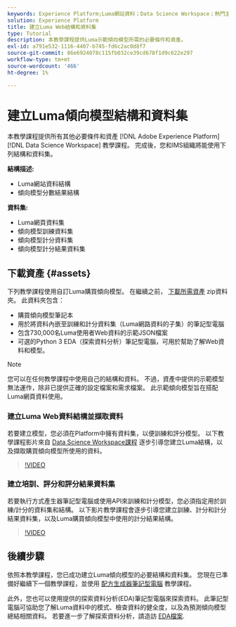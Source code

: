 ```yaml
---
keywords: Experience Platform;Luma網站資料；Data Science Workspace；熱門主題；訣竅；示範資料；示範網站資料；Luma資料
solution: Experience Platform
title: 建立Luma Web結構和資料集
type: Tutorial
description: 本教學課程提供Luma示範傾向模型所需的必要條件和資產。
exl-id: a791e532-1116-4407-b745-fd6c2ac0d8f7
source-git-commit: 86e6924078c115fb032ce39cd678f1d9c622e297
workflow-type: tm+mt
source-wordcount: '466'
ht-degree: 1%

---
```


# 建立Luma傾向模型結構和資料集

本教學課程提供所有其他必要條件和資產 [!DNL Adobe Experience Platform] [!DNL Data Science Workspace] 教學課程。 完成後，您和IMS組織將能使用下列結構和資料集。

**結構描述:**

- Luma網站資料結構
- 傾向模型分數結果結構

**資料集:**

- Luma網頁資料集
- 傾向模型訓練資料集
- 傾向模型計分資料集
- 傾向模型計分結果資料集

## 下載資產 {#assets}

下列教學課程使用自訂Luma購買傾向模型。 在繼續之前， [下載所需資產](https://experienceleague.adobe.com/docs/platform-learn/assets/DSW-course-sample-assets.zip?lang=en) zip資料夾。 此資料夾包含：

- 購買傾向模型筆記本
- 用於將資料內嵌至訓練和計分資料集（Luma網路資料的子集）的筆記型電腦
- 包含730,000名Luma使用者Web資料的示範JSON檔案
- 可選的Python 3 EDA（探索資料分析）筆記型電腦，可用於幫助了解Web資料和模型。

>[!NOTE]
>
> 您可以在任何教學課程中使用自己的結構和資料。 不過，資產中提供的示範模型無法運作，除非已提供正確的設定檔案和需求檔案。 此示範傾向模型旨在搭配Luma網頁資料使用。

### 建立Luma Web資料結構並擷取資料

若要建立模型，您必須在Platform中擁有資料集，以便訓練和評分模型。 以下教學課程影片來自 [Data Science Workspace課程](https://experienceleague.adobe.com/?recommended=ExperiencePlatform-U-1-2021.1.dsw) 逐步引導您建立Luma結構，以及擷取購買傾向模型所使用的資料。

>[!VIDEO](https://video.tv.adobe.com/v/333312)

### 建立培訓、評分和評分結果資料集

若要執行方式產生器筆記型電腦或使用API來訓練和計分模型，您必須指定用於訓練/計分的資料集和結構。 以下影片教學課程會逐步引導您建立訓練、計分和計分結果資料集，以及Luma購買傾向模型中使用的計分結果結構。

>[!VIDEO](https://video.tv.adobe.com/v/333426)

## 後續步驟

依照本教學課程，您已成功建立Luma傾向模型的必要結構和資料集。 您現在已準備好繼續下一個教學課程，並使用 [配方生成器筆記型電腦](../jupyterlab/create-a-model.md) 教學課程。

此外，您也可以使用提供的探索資料分析(EDA)筆記型電腦來探索資料。 此筆記型電腦可協助您了解Luma資料中的模式、檢查資料的健全度，以及為預測傾向模型總結相關資料。 若要進一步了解探索資料分析，請造訪 [EDA檔案](../jupyterlab/eda-notebook.md).
